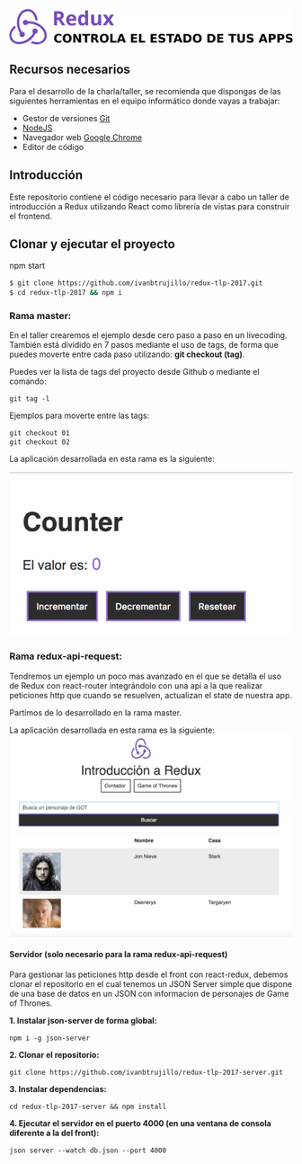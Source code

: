 ![Redux - Header](img/repo-header.png)

## Recursos necesarios

Para el desarrollo de la charla/taller, se recomienda que dispongas de las siguientes herramientas en el equipo informático donde vayas a trabajar:

- Gestor de versiones [Git](https://git-scm.com/)
- [NodeJS](https://nodejs.org/es/download/current/)
- Navegador web [Google Chrome](https://www.google.es/chrome/browser/desktop/index.html)
- Editor de código 

## Introducción

Este repositorio contiene el código necesario para llevar a cabo un taller de introducción a Redux utilizando React como librería de vistas para construir el frontend.

## Clonar y ejecutar el proyecto

npm start

```sh
$ git clone https://github.com/ivanbtrujillo/redux-tlp-2017.git
$ cd redux-tlp-2017 && npm i
```

### Rama master:
En el taller crearemos el ejemplo desde cero paso a paso en un livecoding. También está dividido en 7 pasos mediante el uso de tags, de forma que puedes moverte entre cada paso utilizando: **git checkout (tag)**.

Puedes ver la lista de tags del proyecto desde Github o mediante el comando:

```
git tag -l 
```
Ejemplos para moverte entre las tags:
```
git checkout 01
git checkout 02 
```

La aplicación desarrollada en esta rama es la siguiente:

![Contador](img/counter.png)

### Rama redux-api-request: 
Tendremos un ejemplo un poco mas avanzado en el que se detalla el uso de Redux con
react-router integrándolo con una api a la que realizar peticiones http que cuando se resuelven, actualizan el state de nuestra app. 

Partimos de lo desarrollado en la rama master.

La aplicación desarrollada en esta rama es la siguiente:
![GOT](img/game-of-thrones.png)

#### Servidor (solo necesario para la rama redux-api-request)

Para gestionar las peticiones http desde el front con react-redux, debemos clonar el repositorio en el cual tenemos un JSON Server simple que dispone de una base de datos en un JSON con informacion de personajes de Game of Thrones.

**1. Instalar json-server de forma global:**
```
npm i -g json-server
```

**2. Clonar el repositorio:**

```
git clone https://github.com/ivanbtrujillo/redux-tlp-2017-server.git

```

**3. Instalar dependencias:**
```
cd redux-tlp-2017-server && npm install 
```

**4. Ejecutar el servidor en el puerto 4000 (en una ventana de consola diferente a la del front):**
```
json server --watch db.json --port 4000
```

